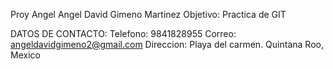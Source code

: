 Proy Angel 
Angel David Gimeno Martinez 
Objetivo: Practica de GIT 

DATOS DE CONTACTO: 
Telefono: 9841828955
Correo: angeldavidgimeno2@gmail.com
Direccion: Playa del carmen. Quintana Roo, Mexico

